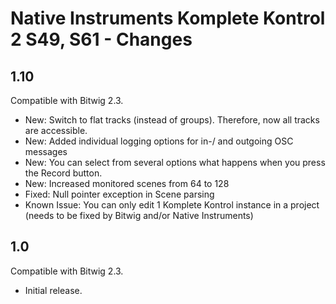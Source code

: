 # Native Instruments Komplete Kontrol 2 S49, S61 - Changes

## 1.10

Compatible with Bitwig 2.3.

* New: Switch to flat tracks (instead of groups). Therefore, now all tracks are accessible.
* New: Added individual logging options for in-/ and outgoing OSC messages
* New: You can select from several options what happens when you press the Record button.
* New: Increased monitored scenes from 64 to 128
* Fixed: Null pointer exception in Scene parsing
* Known Issue: You can only edit 1 Komplete Kontrol instance in a project (needs to be fixed by Bitwig and/or Native Instruments)

## 1.0

Compatible with Bitwig 2.3.

* Initial release.
